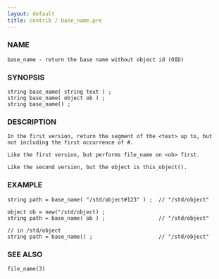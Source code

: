 ```yaml
---
layout: default
title: contrib / base_name.pre
---
```


### NAME

    base_name - return the base name without object id (OID)

### SYNOPSIS

    string base_name( string text ) ;
    string base_name( object ob ) ;
    string base_name() ;

### DESCRIPTION

    In the first version, return the segment of the <text> up to, but
    not including the first occurrence of #. 

    Like the first version, but performs file_name on <ob> first.

    Like the second version, but the object is this_object().

### EXAMPLE

    string path = base_name( "/std/object#123" ) ;  // "/std/object" 
    
    object ob = new("/std/object) ;
    string path = base_name( ob ) ;                 // "/std/object" 
    
    // in /std/object
    string path = base_name() ;                     // "/std/object"

### SEE ALSO

    file_name(3)
